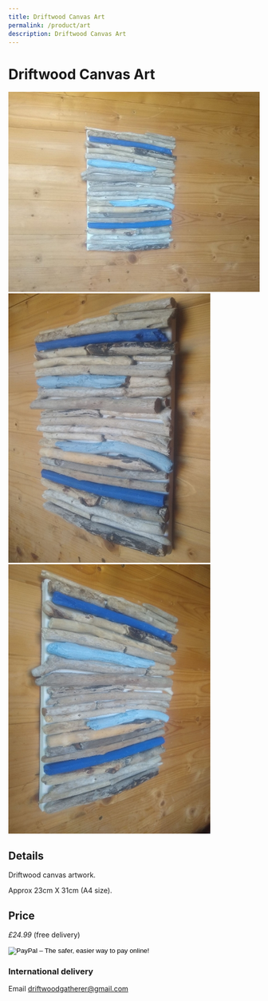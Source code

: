 ```yaml
---
title: Driftwood Canvas Art
permalink: /product/art
description: Driftwood Canvas Art
---
```


# Driftwood Canvas Art

<div class="row">
  <div class="column">
    <img src="/assets/images/art1-680.jpg"
alt="Driftwood Artwork"/>
  </div> 
<div class="column">
 <img src="/assets/images/art2-L.jpg"
alt="Driftwood Painting"
/>
</div> 
<div class="column">
    <img src="/assets/images/art3-L.jpg"
alt="Driftwood for your home" />
 </div> 
<div class="column">
  
  </div>
 </div>


## Details
Driftwood canvas artwork. 

Approx 23cm X 31cm (A4 size).

 

## Price

_£24.99_ (free delivery)

<form target="paypal" action="https://www.paypal.com/cgi-bin/webscr" method="post">
<input type="hidden" name="cmd" value="_s-xclick">
<input type="hidden" name="hosted_button_id" value="9Z57EQSHA3BMU">
<input type="image" src="https://www.paypalobjects.com/en_GB/i/btn/btn_cart_LG.gif" border="0" name="submit" alt="PayPal – The safer, easier way to pay online!">
<img alt="" border="0" src="https://www.paypalobjects.com/en_GB/i/scr/pixel.gif" width="1" height="1">
</form>




### International delivery
Email driftwoodgatherer@gmail.com